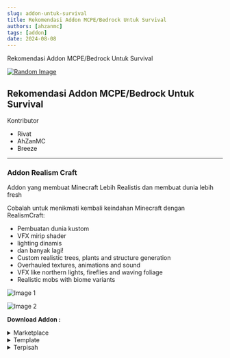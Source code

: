 ```yaml
---
slug: addon-untuk-survival
title: Rekomendasi Addon MCPE/Bedrock Untuk Survival
authors: [ahzanmc]
tags: [addon]
date: 2024-08-08
---
```


Rekomendasi Addon MCPE/Bedrock Untuk Survival
<!-- truncate -->
[![Random Image](https://imapi.ingfomenkrep.my.id/random-image-show)](https://imapi.ingfomenkrep.my.id/random-link)

## Rekomendasi Addon MCPE/Bedrock Untuk Survival
Kontributor
- Rivat
- AhZanMC
- Breeze

---
### Addon Realism Craft
Addon yang membuat Minecraft Lebih Realistis dan membuat dunia lebih fresh

Cobalah untuk menikmati kembali keindahan Minecraft dengan RealismCraft: 
- Pembuatan dunia kustom
- VFX mirip shader 
- lighting dinamis
- dan banyak lagi!
- Custom realistic trees, plants and structure generation
- Overhauled textures, animations and sound
- VFX like northern lights, fireflies and waving foliage
- Realistic mobs with biome variants

![Image 1](https://encrypted-tbn0.gstatic.com/images?q=tbn:ANd9GcSrR3fUS0jOq61GYiH979QgkHZEjePJTXcQqA&s)

![Image 2](https://encrypted-tbn0.gstatic.com/images?q=tbn:ANd9GcQUIO9kHOOipNPy9o4HMU-iSqMNr08jyBgYww&s)

**Download Addon :**

<details>
    <summary>Marketplace</summary>

    [Klik disini](https://www.minecraft.net/en-us/marketplace/pdp?id=5eddc134-bdf3-4a84-b7c5-ee0504402be9)
</details>

<details>
    <summary>Template</summary>

    Template file : [Click Here](https://www.mediafire.com/file/abrmd270eyjps97/Realism_Craft_1.1_(world_template).mctemplate/file?dkey=bggwc314qdr&r=1542)
</details>

<details>
    <summary>Terpisah</summary>

    Resource Pack file : [Click Here](https://www.mediafire.com/file/ppen3cymfy13lyw/Realism_Craft_Resource_Pack_by_sneypmc.mcpack/file)

    Addon file : [Click Here](https://www.mediafire.com/file/n4788vh7vwds7lp/RealismCraft_Add-On_by_sneypmc_bought_TBQ.mcaddon/file)
</details>